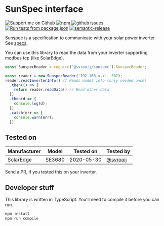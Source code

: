 # SunSpec interface

[![Support me on Github][badge_sponsor]][link_sponsor]
[![npm][badge_npm]][link_npm]
[![github issues][badge_issues]][link_issues]
[![Run tests from package.json][badge_build]][link_build]
[![semantic-release][badge_semantic]][link_semantic]

Sunspec is a specification to communicate with your solar power inverter. See [specs](https://www.solaredge.com/sites/default/files/sunspec-implementation-technical-note.pdf).

You can use this library to read the data from your inverter supporting modbus tcp (like SolarEdge).

```JavaScript
const SunspecReader = require('@svrooij/sunspec').SunspecReader;

const reader = new SunspecReader('192.168.x.x', 502);
reader.readInverterInfo() // Reads model info (only needed once)
  .then(() => {
    return reader.readData() // Read other data
  })
  .then(d => {
    console.log(d);
  })
  .catch(err => {
    console.warn(err);
  })
```

## Tested on

|Manufacturer|Model|Tested on|Tested by|
|------------|-----|---------|---------|
|SolarEdge|SE3680|2020-05-30|[@svrooij](https://github.com/svrooij)|

Send a PR, if you tested this on your inverter.

## Developer stuff

This library is written in TypeScript. You'll need to compile it before you can run.

```bash
npm install
npm run compile
```

[badge_sponsor]: https://img.shields.io/badge/Sponsor-on%20Github-red
[badge_issues]: https://img.shields.io/github/issues/svrooij/sunspec
[badge_npm]: https://img.shields.io/npm/v/@svrooij/sunspec
[badge_semantic]: https://img.shields.io/badge/%20%20%F0%9F%93%A6%F0%9F%9A%80-semantic--release-e10079.svg
[badge_build]: https://github.com/svrooij/sunspec/workflows/Run%20tests%20from%20package.json/badge.svg

[link_build]: https://github.com/svrooij/sunspec/actions
[link_sponsor]: https://github.com/sponsors/svrooij
[link_issues]: https://github.com/svrooij/sunspec/issues
[link_npm]: https://www.npmjs.com/package/@svrooij/sunspec
[link_semantic]: https://github.com/semantic-release/semantic-release